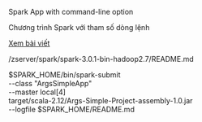 Spark App with command-line option

Chương trình Spark với tham số dòng lệnh

[Xem bài viết](https://blog.thaithien.me/index.php/2021/03/07/tham-so-dong-lenh-cho-apache-spark-voi-scopt/)

/zserver/spark/spark-3.0.1-bin-hadoop2.7/README.md

 $SPARK_HOME/bin/spark-submit \
 --class "ArgsSimpleApp" \
 --master local[4]  \
 target/scala-2.12/Args-Simple-Project-assembly-1.0.jar \
 --logfile $SPARK_HOME/README.md